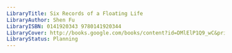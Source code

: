 ```yaml
---
LibraryTitle: Six Records of a Floating Life
LibraryAuthor: Shen Fu
LibraryISBN: 0141920343 9780141920344
LibraryCover: http://books.google.com/books/content?id=DMlElP1Q9_wC&printsec=frontcover&img=1&zoom=1&source=gbs_api
LibraryStatus: Planning
---
```

